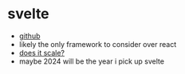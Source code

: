 # svelte

- [github](https://github.com/sveltejs/svelte)
- likely the only framework to consider over react
- [does it scale?](https://github.com/sveltejs/svelte/issues/2546)
- maybe 2024 will be the year i pick up svelte
